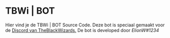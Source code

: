 # TBWi | BOT
Hier vind je de TBWi | BOT Source Code. 
Deze bot is speciaal gemaakt voor de [Discord van TheBlackWizards.](https://bit.ly/tbwi)
De bot is developed door *ElionW#1234*
